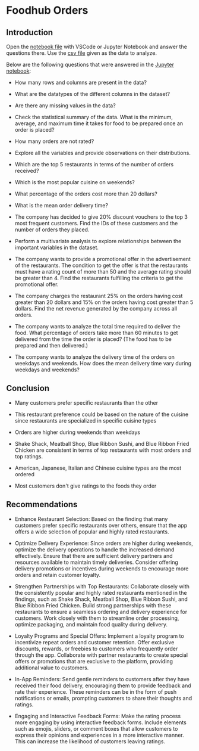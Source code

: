# Foodhub Orders

## Introduction
Open the [notebook file](https://github.com/Nancy9ice/Foodhub-Orders/blob/main/Foodhub%20Orders.ipynb) with VSCode or Jupyter Notebook and answer the questions there. Use the [csv file](https://github.com/Nancy9ice/Foodhub-Orders/blob/main/foodhub-order.csv) given as the data to analyze.

Below are the following questions that were answered in the [Jupyter notebook](https://github.com/Nancy9ice/Foodhub-Orders/blob/main/Foodhub%20Orders.ipynb):

- How many rows and columns are present in the data?

- What are the datatypes of the different columns in the dataset?

- Are there any missing values in the data?

- Check the statistical summary of the data. What is the minimum, average, and maximum time it takes for food to be prepared once an order is placed? 

- How many orders are not rated? 

- Explore all the variables and provide observations on their distributions.

-  Which are the top 5 restaurants in terms of the number of orders received? 

- Which is the most popular cuisine on weekends?

- What percentage of the orders cost more than 20 dollars?

- What is the mean order delivery time?

- The company has decided to give 20% discount vouchers to the top 3 most frequent customers. Find the IDs of these customers and the number of orders they placed.

- Perform a multivariate analysis to explore relationships between the important variables in the dataset.

- The company wants to provide a promotional offer in the advertisement of the restaurants. The condition to get the offer is that the restaurants must have a rating count of more than 50 and the average rating should be greater than 4. Find the restaurants fulfilling the criteria to get the promotional offer.

- The company charges the restaurant 25% on the orders having cost greater than 20 dollars and 15% on the orders having cost greater than 5 dollars. Find the net revenue generated by the company across all orders.

- The company wants to analyze the total time required to deliver the food. What percentage of orders take more than 60 minutes to get delivered from the time the order is placed? (The food has to be prepared and then delivered.)

- The company wants to analyze the delivery time of the orders on weekdays and weekends. How does the mean delivery time vary during weekdays and weekends?

## Conclusion

- Many customers prefer specific restaurants than the other

- This restaurant preference could be based on the nature of the cuisine since restaurants are specialized in specific cuisine types

- Orders are higher during weekends than weekdays

- Shake Shack, Meatball Shop, Blue Ribbon Sushi, and Blue Ribbon Fried Chicken are consistent in terms of top restaurants with most orders and top ratings. 

- American, Japanese, Italian and Chinese cuisine types are the most ordered

- Most customers don't give ratings to the foods they order

## Recommendations

- Enhance Restaurant Selection: Based on the finding that many customers prefer specific restaurants over others, ensure that the app offers a wide selection of popular and highly rated restaurants. 

- Optimize Delivery Experience: Since orders are higher during weekends, optimize the delivery operations to handle the increased demand effectively. Ensure that there are sufficient delivery partners and resources available to maintain timely deliveries. Consider offering delivery promotions or incentives during weekends to encourage more orders and retain customer loyalty.

- Strengthen Partnerships with Top Restaurants: Collaborate closely with the consistently popular and highly rated restaurants mentioned in the findings, such as Shake Shack, Meatball Shop, Blue Ribbon Sushi, and Blue Ribbon Fried Chicken. Build strong partnerships with these restaurants to ensure a seamless ordering and delivery experience for customers. Work closely with them to streamline order processing, optimize packaging, and maintain food quality during delivery.

- Loyalty Programs and Special Offers: Implement a loyalty program to incentivize repeat orders and customer retention. Offer exclusive discounts, rewards, or freebies to customers who frequently order through the app. Collaborate with partner restaurants to create special offers or promotions that are exclusive to the platform, providing additional value to customers.

- In-App Reminders: Send gentle reminders to customers after they have received their food delivery, encouraging them to provide feedback and rate their experience. These reminders can be in the form of push notifications or emails, prompting customers to share their thoughts and ratings.

- Engaging and Interactive Feedback Forms: Make the rating process more engaging by using interactive feedback forms. Include elements such as emojis, sliders, or comment boxes that allow customers to express their opinions and experiences in a more interactive manner. This can increase the likelihood of customers leaving ratings.